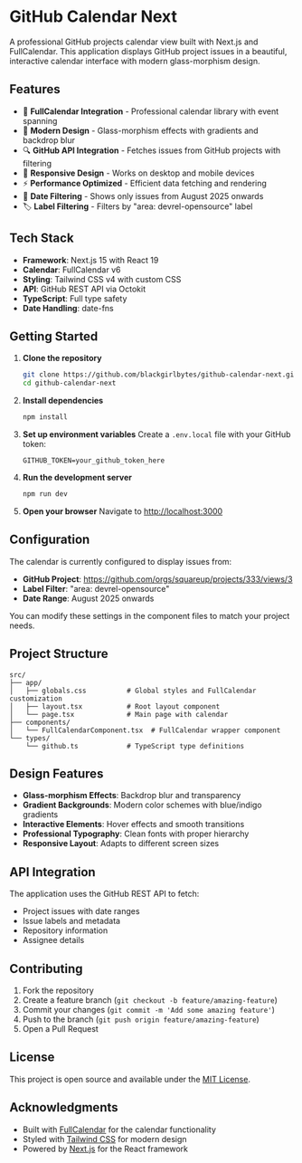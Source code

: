 # GitHub Calendar Next

A professional GitHub projects calendar view built with Next.js and FullCalendar. This application displays GitHub project issues in a beautiful, interactive calendar interface with modern glass-morphism design.

## Features

- 📅 **FullCalendar Integration** - Professional calendar library with event spanning
- 🎨 **Modern Design** - Glass-morphism effects with gradients and backdrop blur
- 🔍 **GitHub API Integration** - Fetches issues from GitHub projects with filtering
- 📱 **Responsive Design** - Works on desktop and mobile devices
- ⚡ **Performance Optimized** - Efficient data fetching and rendering
- 🎯 **Date Filtering** - Shows only issues from August 2025 onwards
- 🏷️ **Label Filtering** - Filters by "area: devrel-opensource" label

## Tech Stack

- **Framework**: Next.js 15 with React 19
- **Calendar**: FullCalendar v6
- **Styling**: Tailwind CSS v4 with custom CSS
- **API**: GitHub REST API via Octokit
- **TypeScript**: Full type safety
- **Date Handling**: date-fns

## Getting Started

1. **Clone the repository**
   ```bash
   git clone https://github.com/blackgirlbytes/github-calendar-next.git
   cd github-calendar-next
   ```

2. **Install dependencies**
   ```bash
   npm install
   ```

3. **Set up environment variables**
   Create a `.env.local` file with your GitHub token:
   ```
   GITHUB_TOKEN=your_github_token_here
   ```

4. **Run the development server**
   ```bash
   npm run dev
   ```

5. **Open your browser**
   Navigate to [http://localhost:3000](http://localhost:3000)

## Configuration

The calendar is currently configured to display issues from:
- **GitHub Project**: https://github.com/orgs/squareup/projects/333/views/3
- **Label Filter**: "area: devrel-opensource"
- **Date Range**: August 2025 onwards

You can modify these settings in the component files to match your project needs.

## Project Structure

```
src/
├── app/
│   ├── globals.css          # Global styles and FullCalendar customization
│   ├── layout.tsx           # Root layout component
│   └── page.tsx             # Main page with calendar
├── components/
│   └── FullCalendarComponent.tsx  # FullCalendar wrapper component
└── types/
    └── github.ts            # TypeScript type definitions
```

## Design Features

- **Glass-morphism Effects**: Backdrop blur and transparency
- **Gradient Backgrounds**: Modern color schemes with blue/indigo gradients
- **Interactive Elements**: Hover effects and smooth transitions
- **Professional Typography**: Clean fonts with proper hierarchy
- **Responsive Layout**: Adapts to different screen sizes

## API Integration

The application uses the GitHub REST API to fetch:
- Project issues with date ranges
- Issue labels and metadata
- Repository information
- Assignee details

## Contributing

1. Fork the repository
2. Create a feature branch (`git checkout -b feature/amazing-feature`)
3. Commit your changes (`git commit -m 'Add some amazing feature'`)
4. Push to the branch (`git push origin feature/amazing-feature`)
5. Open a Pull Request

## License

This project is open source and available under the [MIT License](LICENSE).

## Acknowledgments

- Built with [FullCalendar](https://fullcalendar.io/) for the calendar functionality
- Styled with [Tailwind CSS](https://tailwindcss.com/) for modern design
- Powered by [Next.js](https://nextjs.org/) for the React framework
